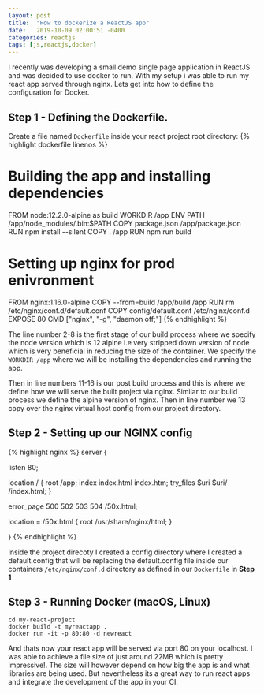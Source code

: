 ```yaml
---
layout: post
title:  "How to dockerize a ReactJS app"
date:   2019-10-09 02:00:51 -0400
categories: reactjs
tags: [js,reactjs,docker]
---
```

I recently was developing a small demo single page application in ReactJS and was decided to use docker to run. With my setup i was able to run my react app served through nginx. Lets get into how to define the configuration for Docker.

## Step 1 - Defining the Dockerfile.
Create a file named `Dockerfile` inside your react project root directory:
{% highlight dockerfile linenos %}
# Building the app and installing dependencies
FROM node:12.2.0-alpine as build
WORKDIR /app
ENV PATH /app/node_modules/.bin:$PATH
COPY package.json /app/package.json
RUN npm install --silent
COPY . /app
RUN npm run build

# Setting up nginx for prod enivronment
FROM nginx:1.16.0-alpine
COPY --from=build /app/build /app
RUN rm /etc/nginx/conf.d/default.conf
COPY config/default.conf /etc/nginx/conf.d
EXPOSE 80
CMD ["nginx", "-g", "daemon off;"]
{% endhighlight %}

The line number 2-8 is the first stage of our build process where we specify the node version which is 12 alpine i.e very stripped down version of node which is very beneficial in reducing the size of the container. We specify the `WORKDIR /app` where we will be installing the dependencies and running the app.

Then in line numbers 11-16 is our post build process and this is where we define how we will serve the built project via nginx. Similar to our build process we define the alpine version of nginx. Then in line number we 13 copy over the nginx virtual host config from our project directory.

## Step 2 - Setting up our NGINX config
{% highlight nginx %}
server {

  listen 80;

  location / {
    root   /app;
    index  index.html index.htm;
    try_files $uri $uri/ /index.html;
  }

  error_page   500 502 503 504  /50x.html;

  location = /50x.html {
    root   /usr/share/nginx/html;
  }

}
{% endhighlight %}

Inside the project direcoty I created a config directory where I created a default.config that will be replacing the default.config file inside our containers `/etc/nginx/conf.d` directory as defined in our `Dockerfile` in **Step 1**

## Step 3 - Running Docker (macOS, Linux)
```
cd my-react-project
docker build -t myreactapp .
docker run -it -p 80:80 -d newreact
```
And thats now your react app will be served via port 80 on your localhost. I was able to achieve a file size of just around 22MB which is pretty impressive!. The size will however depend on how big the app is and what libraries are being used. But nevertheless its a great way to run react apps and integrate the development of the app in your CI.
